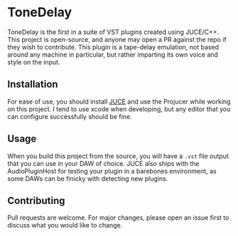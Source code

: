 # ToneDelay

ToneDelay is the first in a suite of VST plugins created using JUCE/C++. This project is open-source, and anyone may open a PR against the repo if they wish to contribute.
This plugin is a tape-delay emulation, not based around any machine in particular, but rather imparting its own voice and style on the input. 

## Installation

For ease of use, you should install [JUCE](https://juce.com/) and use the Projucer while working on this project. I tend to use xcode when developing, but any editor that you can configure successfully should be fine.

## Usage

When you build this project from the source, you will have a `.vst` file output that you can use in your DAW of choice. JUCE also ships with the AudioPluginHost for testing your plugin in a barebones environment, as some DAWs can be finicky with detecting new plugins.

## Contributing
Pull requests are welcome. For major changes, please open an issue first to discuss what you would like to change.
